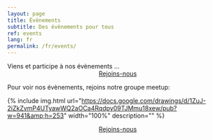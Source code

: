 ```yaml
---
layout: page
title: Évènements
subtitle: Des évènements pour tous
ref: events
lang: fr
permalink: /fr/events/
---
```


<div class="header-page-image-events">
    <div class="row">
        <div class="col-xs-12 slogan">
            Viens et participe à nos évènements ...
        </div>
        <div class="col-xs-12" style="text-align:center">
            <a class="btn btn-green" href="https://www.meetup.com/programming-contest-paris">Rejoins-nous</a>
        </div>
    </div>
</div>


Pour voir nos évènements, rejoins notre groupe meetup:

{% include img.html
url="https://docs.google.com/drawings/d/1ZuJ-2iZkZvmP4UTyawWQ2aOCa4Rqdpy09TJMmu18xew/pub?w=941&amp;h=253"
width="100%"
description="" %}
    
<div style="text-align: center">
    <a class="btn btn-green" href="https://www.meetup.com/programming-contest-paris">Rejoins-nous</a>
</div>
